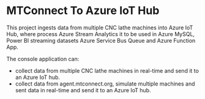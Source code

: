 # MTConnect To Azure IoT Hub 

This project ingests data from multiple CNC lathe machines into Azure IoT Hub, where process Azure Stream Analytics it to be used in Azure MySQL, 
Power BI streaming datasets Azure Service Bus Queue and Azure Function App.

The console application can:
* collect data from multiple CNC lathe machines in real-time and send it to an Azure IoT hub.
* collect data from agent.mtconnect.org, simulate multiple machines and sent data in real-time and send it to an Azure IoT hub.
